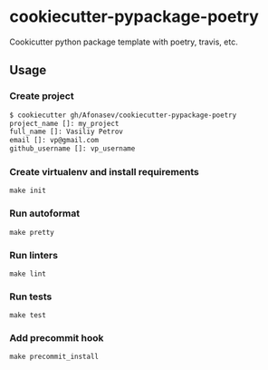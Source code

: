 # cookiecutter-pypackage-poetry

Cookicutter python package template with poetry, travis, etc.

## Usage

### Create project

```bash
$ cookiecutter gh/Afonasev/cookiecutter-pypackage-poetry
project_name []: my_project
full_name []: Vasiliy Petrov
email []: vp@gmail.com
github_username []: vp_username
```

### Create virtualenv and install requirements

    make init

### Run autoformat

    make pretty

### Run linters

    make lint

### Run tests

    make test

### Add precommit hook

    make precommit_install
